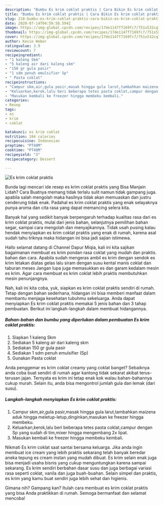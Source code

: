```yaml
---
description: "Bumbu Es krim coklat praktis | Cara Bikin Es krim coklat praktis Yang Paling Enak"
title: "Bumbu Es krim coklat praktis | Cara Bikin Es krim coklat praktis Yang Paling Enak"
slug: 218-bumbu-es-krim-coklat-praktis-cara-bikin-es-krim-coklat-praktis-yang-paling-enak
date: 2020-07-14T04:59:58.594Z
image: https://img-global.cpcdn.com/recipes/17de1147f7169fc7/751x532cq70/es-krim-coklat-praktis-foto-resep-utama.jpg
thumbnail: https://img-global.cpcdn.com/recipes/17de1147f7169fc7/751x532cq70/es-krim-coklat-praktis-foto-resep-utama.jpg
cover: https://img-global.cpcdn.com/recipes/17de1147f7169fc7/751x532cq70/es-krim-coklat-praktis-foto-resep-utama.jpg
author: Kevin Weber
ratingvalue: 3.9
reviewcount: 7
recipeingredient:
- "1 kaleng Skm"
- "5 kaleng air dari kaleng skm"
- "150 gr gula pasir"
- "1 sdm penuh emulsifier Sp"
- " Pasta coklat"
recipeinstructions:
- "Campur skm,air,gula pasir,masak hingga gula larut,tambahkan maizena aduk hingga meletup-letup,dinginkan,masukan ke freezer hingga membeku."
- "Keluarkan,kerok,lalu beri beberapa tetes pasta coklat,campur dengan Sp yang sudah di tim,mixer hingga mengembang 2x lipat."
- "Masukan kembali ke freezer hingga membeku kembali."
categories:
- Resep
tags:
- es
- krim
- coklat

katakunci: es krim coklat 
nutrition: 104 calories
recipecuisine: Indonesian
preptime: "PT40M"
cooktime: "PT48M"
recipeyield: "3"
recipecategory: Dessert

---
```



![Es krim coklat praktis](https://img-global.cpcdn.com/recipes/17de1147f7169fc7/751x532cq70/es-krim-coklat-praktis-foto-resep-utama.jpg)

Bunda lagi mencari ide resep es krim coklat praktis yang Bisa Manjain Lidah? Cara Buatnya memang tidak terlalu sulit namun tidak gampang juga. apabila salah mengolah maka hasilnya tidak akan memuaskan dan justru cenderung tidak enak. Padahal es krim coklat praktis yang enak selayaknya punya aroma dan cita rasa yang dapat memancing selera kita.

Banyak hal yang sedikit banyak berpengaruh terhadap kualitas rasa dari es krim coklat praktis, mulai dari jenis bahan, selanjutnya pemilihan bahan segar, sampai cara mengolah dan menyajikannya. Tidak usah pusing kalau hendak menyiapkan es krim coklat praktis yang enak di rumah, karena asal sudah tahu triknya maka hidangan ini bisa jadi sajian istimewa.

Hallo selamat datang di Channel Dapur Miqia, kali ini kita sajikan bagaimanan membuat es krim pondan rasa coklat yang mudah dan praktis. bahan dan cara. Apabila sudah mengeras ambil es krim dengan sendok es krim letakan diatas gelas lalu siram dengan susu kental manis coklat dan taburan meses Jangan lupa juga memasukkan es dan garam kedalam mesin es krim. Agar cara membuat es krim coklat lebih praktis membutuhkan mesin penunjangnya.


Nah, kali ini kita coba, yuk, siapkan es krim coklat praktis sendiri di rumah. Tetap dengan bahan sederhana, hidangan ini bisa memberi manfaat dalam membantu menjaga kesehatan tubuhmu sekeluarga. Anda dapat menyiapkan Es krim coklat praktis memakai 5 jenis bahan dan 3 tahap pembuatan. Berikut ini langkah-langkah dalam membuat hidangannya.

<!--inarticleads1-->

##### Bahan-bahan dan bumbu yang diperlukan dalam pembuatan Es krim coklat praktis:

1. Siapkan 1 kaleng Skm
1. Sediakan 5 kaleng air dari kaleng skm
1. Sediakan 150 gr gula pasir
1. Sediakan 1 sdm penuh emulsifier (Sp)
1. Gunakan  Pasta coklat


Anda penggemar es krim coklat creamy yang coklat banget? Sebaiknya anda coba buat sendiri di rumah agar kantong tidak sekarat akibat terus-terusan jajan. Ternyata es krim ini tetap enak kok walau bahan-bahannya cukup murah. Selain itu, anda bisa mengontrol jumlah gula dan lemak (dari susu). 

<!--inarticleads2-->

##### Langkah-langkah menyiapkan Es krim coklat praktis:

1. Campur skm,air,gula pasir,masak hingga gula larut,tambahkan maizena aduk hingga meletup-letup,dinginkan,masukan ke freezer hingga membeku.
1. Keluarkan,kerok,lalu beri beberapa tetes pasta coklat,campur dengan Sp yang sudah di tim,mixer hingga mengembang 2x lipat.
1. Masukan kembali ke freezer hingga membeku kembali.


Nikmati Es krim coklat saat santai bersama keluarga. Jika anda ingin membuat ice cream yang lebih praktis sekarang telah banyak beredar aneka tepung es cream instan yang mudah dibuat. Es krim selain enak juga bisa menjadi usaha bisnis yang cukup menguntungkan karena sampai sekarang. Es krim sendiri berbahan dasar susu dan juga berbagai variasi rasa seperti coklat, vanila dan juga buah-buahan. Selain simpel dan praktis, es krim yang kamu buat sendiri juga lebih sehat dan higienis. 

Gimana nih? Gampang kan? Itulah cara membuat es krim coklat praktis yang bisa Anda praktikkan di rumah. Semoga bermanfaat dan selamat mencoba!
